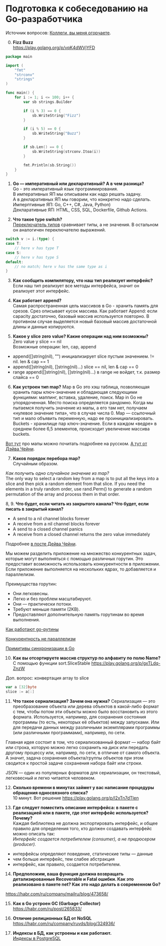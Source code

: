 # Подготовка к собеседованию на Go-разработчика

Источник вопросов: [Коллеги, вы меня огорчаете](https://habr.com/ru/company/oleg-bunin/blog/521582/).

0. **Fizz Buzz**  
https://play.golang.org/p/vpK4dWVjYFD

```go
package main

import (
	"fmt"
	"strconv"
	"strings"
)

func main() {
	for i := 1; i <= 100; i++ {
		var sb strings.Builder

		if (i % 3) == 0 {
			sb.WriteString("Fizz")
		}

		if (i % 5) == 0 {
			sb.WriteString("Buzz")
		}

		if sb.Len() == 0 {
			sb.WriteString(strconv.Itoa(i))
		}

		fmt.Println(sb.String())
	}
}

```

1. **Go — императивный или декларативный? А в чем разница?**  
Go - это императивный язык программирования.  
В императивных ЯП мы описываем как надо решать задачу.  
А в декларативных ЯП мы говорим, что конкретно надо сделать.
Имперптивные ЯП: Go, C++, C#, Java, Python)  
Декларативные ЯП: HTML, CSS, SQL, Dockerfile, Github Actions.

2. **Что такое type switch?**  
[Переключатель типов](https://tour.golang.org/methods/16) сравнивает типы, а не значения. В остальном он аналогичен переключателю выражений.

```go
switch v := i.(type) {
case T:
    // here v has type T
case S:
    // here v has type S
default:
    // no match; here v has the same type as i
}
```  

3. **Как сообщить компилятору, что наш тип реализует интерфейс?**  
Если наш тип реализует все методы интерфейса, значит он реализует этот интерфейс.

4. **Как работает append?**  
Самая распространенная цель массивов в Go - хранить память для срезов. Срез описывает кусок массива.
Как работает Append: если capacity достаточно, базовый массив используется повторно. В противном случае выделяется новый базовый массив достаточной длины и данные копируются.

5. **Какое у slice zero value? Какие операции над ним возможны?**  
Zero value у slice == nil  
Возможные операции: len, cap, append  
- append([]string(nil), "") инициализирует slice пустым значением. != nil. len & cap == 1  
- append([]string(nil), []string(nil)...) slice == nil, len & cap == 0  
- range append([]string(nil), []string(nil)...) в range не войдет, т.к. размер слайса == 0  


6. **Как устроен тип map?**
Map в Go это хэш таблица, позволяющая хранить пары ключ-значение и обладающая следующими функциями: маппинг, вставка, удаление, поиск.  Map in Go не упорядоченная. Место поиска определяется рандомно. Когда мы пытаемся получить значение из мапы, а его там нет, получаем «нулевое значение типа», что в случае числа 0. Map — ссылочный тип и мало объявить переменную, надо ее проинициализировать.  
Buckets - хранилище пар ключ-значение. Если в каждом «ведре» в среднем более 6,5 элементов, происходит увеличение массива buckets.  

[Вот тут](https://habr.com/ru/post/457728/) про мапы можно почитать подробнее на русском.
[А тут от Дэйва Чейни](https://dave.cheney.net/2018/05/29/how-the-go-runtime-implements-maps-efficiently-without-generics).


7. **Каков порядок перебора map?**  
Случайным образом.  

*Как получить одно случайное значение из map?*  
The only way to select a random key from a map is to put all the keys into a slice and then pick a random element from that slice. If you need the elements in a truly random order, use rand.Perm() to generate a random permutation of the array and process them in that order.  


8, 9. **Что будет, если читать из закрытого канала? Что будет, если писать в закрытый канал?**  
- A send to a nil channel blocks forever
- A receive from a nil channel blocks forever
- A send to a closed channel panics
- A receive from a closed channel returns the zero value immediately  

Подробнее [в посте Дейва Чейни](https://dave.cheney.net/2014/03/19/channel-axioms).

Мы можем разделить приложение на множество конкурентных задач, которые могут выполняться с помощью различных горутин. Это предоставит возможность использовать конкурентности в приложении.  
Если приложение выполняется на нескольких ядрах, то добавляется и параллелизм.  

Преимущества горутин:  
- Они легковесны.  
- Легко и без проблем масштабируют.  
- Они — практически потоки.  
- Требуют меньше памяти (2KB).  
- Предоставляют дополнительную память горутинам во время выполнения.  

[Как работают go-рутины](https://habr.com/ru/post/412715/)  

[Конкурентность не параллелизм](https://medium.com/nuances-of-programming/%D0%BA%D0%BE%D0%BD%D0%BA%D1%83%D1%80%D0%B5%D0%BD%D1%82%D0%BD%D0%BE%D1%81%D1%82%D1%8C-%D0%B8-%D0%BF%D0%B0%D1%80%D0%B0%D0%BB%D0%BB%D0%B5%D0%BB%D0%B8%D0%B7%D0%BC-%D0%B2-golang-go-%D0%BF%D1%80%D0%BE%D1%86%D0%B5%D0%B4%D1%83%D1%80%D1%8B-82bae0f92e81)  

[Примитивы синхронизации в Go](https://nuancesprog.ru/p/5583/)


10. **Как вы отсортируете массив структур по алфавиту по полю Name?**  
С помощью функции sort.SliceStable https://play.golang.org/p/gxTLdq-ZnzW  

Доп. вопрос: конвертация array to slice 
```go
var a [32]byte 
slice := a[:]
```

11. **Что такое сериализация? Зачем она нужна?**
Сериализация — это преобразование объекта или дерева объектов в какой-либо формат с тем, чтобы потом эти объекты можно было восстановить из этого формата. Используется, например, для сохранения состояния программы (то есть, некоторых её объектов) между запусками. Или для передачи данных между различными экземплярами программы (или различными программами), например, по сети.  

Главная идея состоит в том, что сериализованный формат — набор байт или строка, которую можно легко сохранить на диск или передать другому процессу или, например, по сети, в отличие от самого объекта. А значит, задача сохранения объекта/группы объектов при этом сводится к простой задаче сохранения набора байт или строки.  

JSON — один из популярных форматов для сериализации, он текстовый, легковесный и легко читается человеком.  

12. **Сколько времени в минутах займет у вас написание процедуры обращения односвязного списка?**  
10 минут. Вот решение https://play.golang.org/p/l2xTn7dTlen


13. **Где следует поместить описание интерфейса: в пакете с реализацией или в пакете, где этот интерфейс используется? Почему?**  
Каждая библиотека не должна экспортировать интерфейс, и общее правило для определения того, кто должен создавать интерфейс можно описать так:  
*Интерфейс создается потребителем (consumer), а не продюсером (producer).*  

- интерфейсы определяют поведение, статические типы — данные  
- чем больше интерфейс, тем слабее абстракция  
- интерфейс, как правило, создается потребителем.  


14. **Предположим, ваша функция должна возвращать детализированные Recoverable и Fatal ошибки. Как это реализовано в пакете net? Как это надо делать в современном Go?**  

https://habr.com/ru/company/mailru/blog/473658/  


15. **Как в Go устроен GC (Garbage Collector)**  
https://habr.com/ru/post/265833/


16. **Отличие релиционных БД от NoSQL**  
https://habr.com/ru/company/ruvds/blog/324936/


17. **Индексы в БД, как устроены и как работают.**  
[Индексы в PostgreSQL](https://habr.com/ru/company/postgrespro/blog/326096/)
